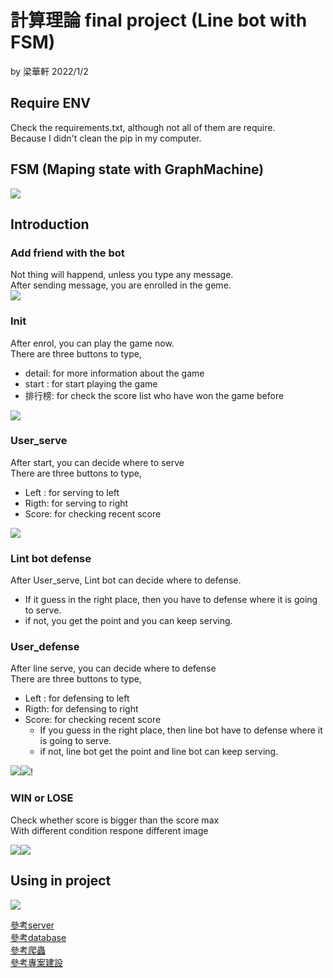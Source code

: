 # 計算理論 final project (Line bot with FSM)
by 梁華軒  2022/1/2
## Require ENV
Check the requirements.txt, although not all of them are require.
<br>Because I didn't clean the pip in my computer.  

## FSM (Maping state with GraphMachine)
![](https://i.imgur.com/4uEkba5.png)


## Introduction
### Add friend with the bot
Not thing will happend, unless you type any message.
<br>After sending message, you are enrolled in the geme.  
![](https://github.com/wilson20010327/line_bot_tennis/blob/main/static/enrol.jpg)

### Init
After enrol, you can play the game now.
<br>There are three buttons to type, 
* detail: for more information about the game
* start : for start playing the game
* 排行榜: for check the score list who have won the game before

![](https://github.com/wilson20010327/line_bot_tennis/blob/main/static/scorelist.jpg)

### User_serve
After start, you can decide where to serve
<br>There are three buttons to type,
* Left : for serving to left
* Rigth: for serving to right
* Score: for checking recent score

![](https://github.com/wilson20010327/line_bot_tennis/blob/main/static/serve.jpg)

### Lint bot defense
After User_serve, Lint bot can decide where to defense.
* If it guess in the right place, then you have to defense where it is going to serve.
* if not, you get the point and you can keep serving.


### User_defense
After line serve, you can decide where to defense
<br>There are three buttons to type,
* Left : for defensing to left
* Rigth: for defensing to right
* Score: for checking recent score
    * If you guess in the right place, then line bot have to defense where it is going to serve.
    * if not, line bot get the point and line bot can keep serving.

![](https://github.com/wilson20010327/line_bot_tennis/blob/main/static/defence_correct.jpg)![](https://github.com/wilson20010327/line_bot_tennis/blob/main/static/defence.jpg)!
### WIN or LOSE
Check whether score is bigger than the score max
<br>With different condition respone different image 

![](https://github.com/wilson20010327/line_bot_tennis/blob/main/static/win.jpg)![](https://github.com/wilson20010327/line_bot_tennis/blob/main/static/lose.jpg)

## Using in project
![](https://github.com/wilson20010327/line_bot_tennis/blob/main/static/python_line_bot_deploy_to_heroku.PNG)

[參考server](https://www.learncodewithmike.com/2020/07/python-line-bot-deploy-to-heroku.html)<br>
[參考database](https://ithelp.ithome.com.tw/articles/10239404)<br>
[參考爬蟲](https://www.learncodewithmike.com/2020/07/line-bot-buttons-template-message.html)<br>
[參考專案建設](https://www.learncodewithmike.com/2020/06/python-line-bot.html)

